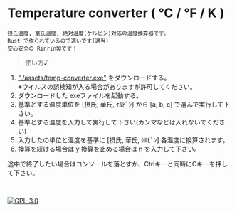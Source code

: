 # Temperature converter ( °C / °F / K )

    摂氏温度, 華氏温度, 絶対温度(ケルビン)対応の温度換算器です。
    Rust で作られているので速いです(適当)
    安心安全の Rinrin製です！

> 使い方♪

1. ["./assets/temp-converter.exe"](./assets/temp-converter.exe) をダウンロードする。    
※ウイルスの誤検知が入る場合がありますが許可してください。
1. ダウンロードした exeファイルを起動する。
1. 基準とする温度単位を [摂氏, 華氏, ｹﾙﾋﾞﾝ] から [a, b, c] で選んで実行して下さい。
1. 基準とする温度を入力して実行して下さい(カンマなどは入れないでください)
1. 入力したの単位と温度を基準に [摂氏, 華氏, ｹﾙﾋﾞﾝ] 各温度に換算されます。
1. 換算を続ける場合は y 換算を止める場合は n を入力して下さい。

途中で終了したい場合はコンソールを落とすか、Ctrlキーと同時にCキーを押して下さい。

<br />

[![GPL-3.0](https://img.shields.io/github/license/Rinrin0413/temp-converter?color=%23A11D32&style=for-the-badge)](./LICENSE.md)
